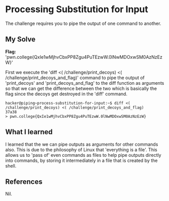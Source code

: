 # Processing Substitution for Input
The challenge requires you to pipe the output of one command to another.

## My Solve
**Flag:**  'pwn.college{QxIe1wMjhvCbxPP8Zgu4PuTEzwW.0lNwMDOxwSM0AzNzEzW}'

First we execute the 'diff <( /challenge/print_decoys) <( /challenge/print_decoys_and_flag)' command to pipe the output of 'print_decoys' and 'print_decoys_and_flag' to the diff function as arguments so that we can get the difference between the two which is basically the flag since the decoys get destroyed in the 'diff' command. 

```
hacker@piping~process-substitution-for-input:~$ diff <( /challenge/print_decoys) <( /challenge/print_decoys_and_flag)
37a38
> pwn.college{QxIe1wMjhvCbxPP8Zgu4PuTEzwW.0lNwMDOxwSM0AzNzEzW}

```

## What I learned
I learned that the we can pipe outputs as arguments for other commands also. This is due to the philosophy of Linux that 'everything is a file'. This allows us to 'pass of' even commands as files to help pipe outputs directly into commands, by storing it intermediately in a file that is created by the shell.

## References
Nil.
